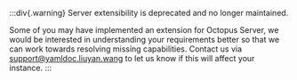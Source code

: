 :::div{.warning}
Server extensibility is deprecated and no longer maintained.

Some of you may have implemented an extension for Octopus Server, we would be interested in understanding your requirements better so that we can work towards resolving missing capabilities. Contact us via [support@yamldoc.liuyan.wang](mailto:support@yamldoc.liuyan.wang) to let us know if this will affect your instance.
:::